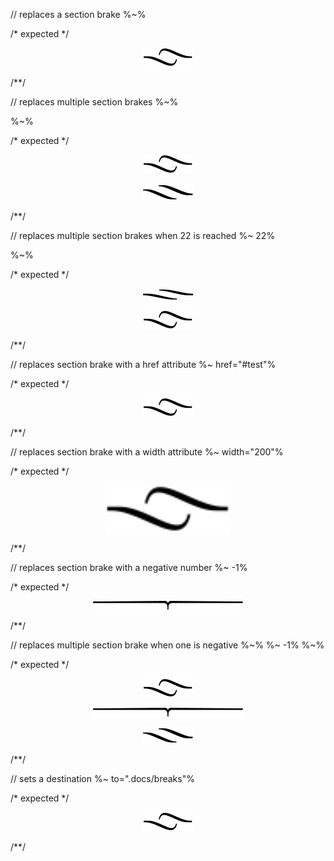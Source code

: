 // replaces a section brake
%~%

/* expected */
<p align="center"><a href="#table-of-contents"><img src=".documentary/section-breaks/0.svg?sanitize=true"></a></p>
/**/

// replaces multiple section brakes
%~%

%~%

/* expected */
<p align="center"><a href="#table-of-contents"><img src=".documentary/section-breaks/0.svg?sanitize=true"></a></p>

<p align="center"><a href="#table-of-contents"><img src=".documentary/section-breaks/1.svg?sanitize=true"></a></p>
/**/

// replaces multiple section brakes when 22 is reached
%~ 22%

%~%

/* expected */
<p align="center"><a href="#table-of-contents"><img src=".documentary/section-breaks/22.svg?sanitize=true"></a></p>

<p align="center"><a href="#table-of-contents"><img src=".documentary/section-breaks/0.svg?sanitize=true"></a></p>
/**/

// replaces section brake with a href attribute
%~ href="#test"%

/* expected */
<p align="center"><a href="#test"><img src=".documentary/section-breaks/0.svg?sanitize=true"></a></p>
/**/

// replaces section brake with a width attribute
%~ width="200"%

/* expected */
<p align="center"><a href="#table-of-contents"><img src=".documentary/section-breaks/0.svg?sanitize=true" width="200"></a></p>
/**/

// replaces section brake with a negative number
%~ -1%

/* expected */
<p align="center"><a href="#table-of-contents"><img src=".documentary/section-breaks/-1.svg?sanitize=true"></a></p>
/**/

// replaces multiple section brake when one is negative
%~%
%~ -1%
%~%

/* expected */
<p align="center"><a href="#table-of-contents"><img src=".documentary/section-breaks/0.svg?sanitize=true"></a></p>
<p align="center"><a href="#table-of-contents"><img src=".documentary/section-breaks/-1.svg?sanitize=true"></a></p>
<p align="center"><a href="#table-of-contents"><img src=".documentary/section-breaks/1.svg?sanitize=true"></a></p>
/**/

// sets a destination
%~ to=".docs/breaks"%

/* expected */
<p align="center"><a href="#table-of-contents"><img src=".docs/breaks/0.svg?sanitize=true"></a></p>
/**/